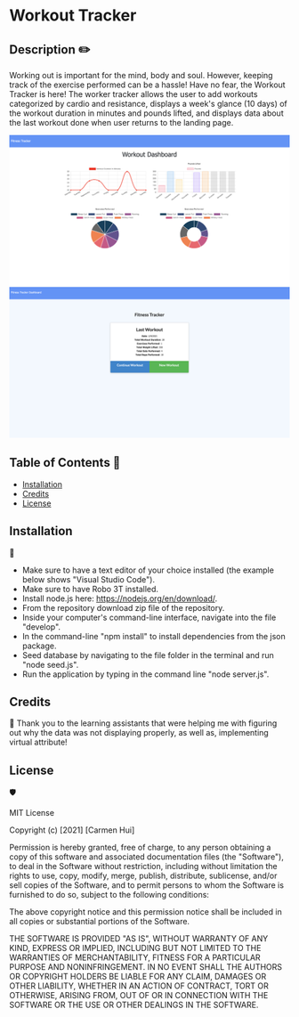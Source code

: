 # Workout Tracker

## Description ✏️

Working out is important for the mind, body and soul. However, keeping track of the exercise performed can be a hassle! Have no fear, the Workout Tracker is here! The worker tracker allows the user to add workouts categorized by cardio and resistance, displays a week's glance (10 days) of the workout duration in minutes and pounds lifted, and displays data about the last workout done when user returns to the landing page. 


![Dashboard Screenshot](public/assets/workoutTracker_dashboard.png)
![Fitness Tracker Screenshot](public/assets/workoutTracker_fitnessTracker.png)

## Table of Contents 📜

* [Installation](#installation)
* [Credits](#credits)
* [License](#license)


## Installation 
💾

* Make sure to have a text editor of your choice installed (the example below shows "Visual Studio Code").
* Make sure to have Robo 3T installed.
* Install node.js here: https://nodejs.org/en/download/.
* From the repository download zip file of the repository.
* Inside your computer's command-line interface, navigate into the file "develop".
* In the command-line "npm install" to install dependencies from the json package.
* Seed database by navigating to the file folder in the terminal and run "node seed.js".
* Run the application by typing in the command line "node server.js".


## Credits 
📣
Thank you to the learning assistants that were helping me with figuring out why the data was not displaying properly, as well as, implementing virtual attribute!

## License 
🛡️

MIT License

Copyright (c) [2021] [Carmen Hui]

Permission is hereby granted, free of charge, to any person obtaining a copy
of this software and associated documentation files (the "Software"), to deal
in the Software without restriction, including without limitation the rights
to use, copy, modify, merge, publish, distribute, sublicense, and/or sell
copies of the Software, and to permit persons to whom the Software is
furnished to do so, subject to the following conditions:

The above copyright notice and this permission notice shall be included in all
copies or substantial portions of the Software.

THE SOFTWARE IS PROVIDED "AS IS", WITHOUT WARRANTY OF ANY KIND, EXPRESS OR
IMPLIED, INCLUDING BUT NOT LIMITED TO THE WARRANTIES OF MERCHANTABILITY,
FITNESS FOR A PARTICULAR PURPOSE AND NONINFRINGEMENT. IN NO EVENT SHALL THE
AUTHORS OR COPYRIGHT HOLDERS BE LIABLE FOR ANY CLAIM, DAMAGES OR OTHER
LIABILITY, WHETHER IN AN ACTION OF CONTRACT, TORT OR OTHERWISE, ARISING FROM,
OUT OF OR IN CONNECTION WITH THE SOFTWARE OR THE USE OR OTHER DEALINGS IN THE
SOFTWARE.





